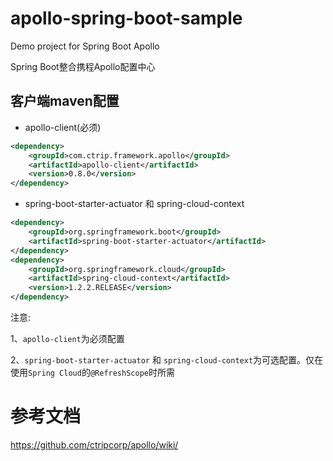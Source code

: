 # apollo-spring-boot-sample
Demo project for Spring Boot Apollo

Spring Boot整合携程Apollo配置中心

## 客户端maven配置

* apollo-client(必须)

```xml
<dependency>
    <groupId>com.ctrip.framework.apollo</groupId>
    <artifactId>apollo-client</artifactId>
    <version>0.8.0</version>
</dependency>
```
* spring-boot-starter-actuator 和 spring-cloud-context

```xml
<dependency>
    <groupId>org.springframework.boot</groupId>
    <artifactId>spring-boot-starter-actuator</artifactId>
</dependency>
<dependency>
    <groupId>org.springframework.cloud</groupId>
    <artifactId>spring-cloud-context</artifactId>
    <version>1.2.2.RELEASE</version>
</dependency>
```

注意:

1、`apollo-client`为必须配置

2、`spring-boot-starter-actuator` 和 `spring-cloud-context`为可选配置。仅在使用`Spring Cloud`的`@RefreshScope`时所需

# 参考文档

https://github.com/ctripcorp/apollo/wiki/